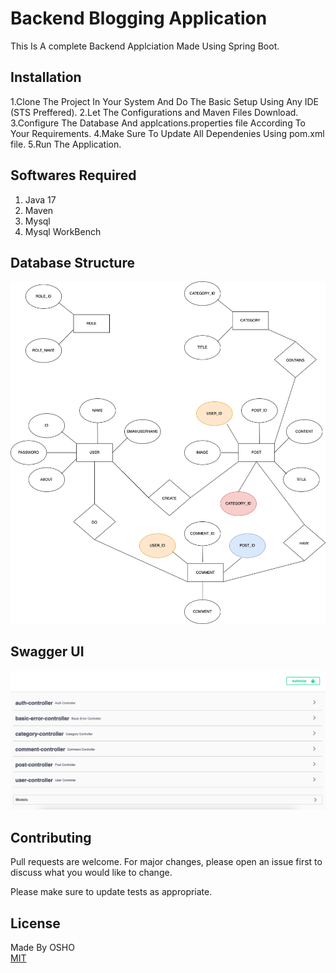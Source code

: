 # Backend Blogging Application

This Is A complete Backend Applciation Made Using Spring Boot.

## Installation

1.Clone The Project In Your System And Do The Basic Setup Using Any IDE (STS Preffered).
2.Let The Configurations and Maven Files Download. 
3.Configure The Database And applcations.properties file According To Your Requirements.
4.Make Sure To Update All Dependenies Using pom.xml file.
5.Run The Application.

## Softwares Required
1. Java 17 
2. Maven 
3. Mysql
4. Mysql WorkBench



## Database Structure
![DB Image](https://github.com/Osho957/Blogging-Backend-Application/blob/main/database.png)

## Swagger UI
![Swagger UI](https://github.com/Osho957/Blogging-Backend-Application/blob/main/Swagger%20Configurations.png)

## Contributing
Pull requests are welcome. For major changes, please open an issue first to discuss what you would like to change.

Please make sure to update tests as appropriate.

## License
Made By OSHO \
[MIT](https://choosealicense.com/licenses/mit/)
